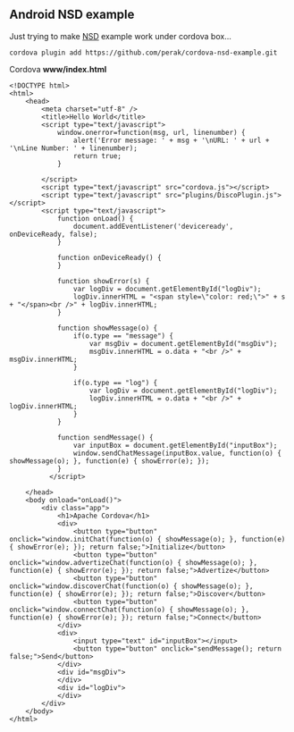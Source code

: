 Android NSD example
-------------------

Just trying to make [NSD](http://developer.android.com/training/connect-devices-wirelessly/nsd.html) example work under cordova box...

	cordova plugin add https://github.com/perak/cordova-nsd-example.git

Cordova **www/index.html**

	<!DOCTYPE html>
	<html>
	    <head>
	        <meta charset="utf-8" />
	        <title>Hello World</title>
			<script type="text/javascript">
				window.onerror=function(msg, url, linenumber) {
					alert('Error message: ' + msg + '\nURL: ' + url + '\nLine Number: ' + linenumber);
					return true;
				}

			</script>
	        <script type="text/javascript" src="cordova.js"></script>
	        <script type="text/javascript" src="plugins/DiscoPlugin.js"></script>
	        <script type="text/javascript">
				function onLoad() {
					document.addEventListener('deviceready', onDeviceReady, false);
				}

				function onDeviceReady() {
				}

				function showError(s) {
					var logDiv = document.getElementById("logDiv");
					logDiv.innerHTML = "<span style=\"color: red;\">" + s + "</span><br />" + logDiv.innerHTML;
				}

				function showMessage(o) {
					if(o.type == "message") {
						var msgDiv = document.getElementById("msgDiv");
						msgDiv.innerHTML = o.data + "<br />" + msgDiv.innerHTML;
					}

					if(o.type == "log") {
						var logDiv = document.getElementById("logDiv");
						logDiv.innerHTML = o.data + "<br />" + logDiv.innerHTML;
					}
				}

				function sendMessage() {
					var inputBox = document.getElementById("inputBox");
					window.sendChatMessage(inputBox.value, function(o) { showMessage(o); }, function(e) { showError(e); });
				}
	          </script>

	    </head>
	    <body onload="onLoad()">
	        <div class="app">
	            <h1>Apache Cordova</h1>
	            <div>
	            	<button type="button" onclick="window.initChat(function(o) { showMessage(o); }, function(e) { showError(e); }); return false;">Initialize</button>
	            	<button type="button" onclick="window.advertizeChat(function(o) { showMessage(o); }, function(e) { showError(e); }); return false;">Advertize</button>
	            	<button type="button" onclick="window.discoverChat(function(o) { showMessage(o); }, function(e) { showError(e); }); return false;">Discover</button>
	            	<button type="button" onclick="window.connectChat(function(o) { showMessage(o); }, function(e) { showError(e); }); return false;">Connect</button>
	            </div>
	            <div>
	            	<input type="text" id="inputBox"></input>
	            	<button type="button" onclick="sendMessage(); return false;">Send</button>
	            </div>
	            <div id="msgDiv">
	            </div>
	            <div id="logDiv">
	            </div>
	        </div>
	    </body>
	</html>
